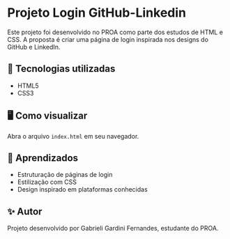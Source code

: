 # Projeto Login GitHub-Linkedin

Este projeto foi desenvolvido no PROA como parte dos estudos de HTML e CSS.
A proposta é criar uma página de login inspirada nos designs do GitHub e LinkedIn.

## 🚀 Tecnologias utilizadas
- HTML5
- CSS3

## 🖥️ Como visualizar
Abra o arquivo `index.html` em seu navegador.

## 📌 Aprendizados
- Estruturação de páginas de login
- Estilização com CSS
- Design inspirado em plataformas conhecidas

## ✨ Autor
Projeto desenvolvido por Gabrieli Gardini Fernandes, estudante do PROA.
